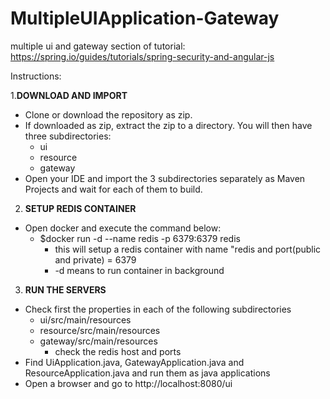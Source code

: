 # MultipleUIApplication-Gateway
multiple ui and gateway section of tutorial: https://spring.io/guides/tutorials/spring-security-and-angular-js

Instructions:

1.**DOWNLOAD AND IMPORT**
  - Clone or download the repository as zip. 
  - If downloaded as zip, extract the zip to a directory. You will then have three subdirectories:
    - ui
    - resource
    - gateway 
  - Open your IDE and import the 3 subdirectories separately as Maven Projects and wait for each of them to build.

2. **SETUP REDIS CONTAINER**
  - Open docker and execute the command below:
    -  $docker run -d --name redis -p 6379:6379 redis
        - this will setup a redis container with name "redis and port(public and private) = 6379
        - -d means to run container in background
3. **RUN THE SERVERS**
  - Check first the properties in each of the following subdirectories
    - ui/src/main/resources
    - resource/src/main/resources
    - gateway/src/main/resources
      - check the redis host and ports
  - Find UiApplication.java, GatewayApplication.java and ResourceApplication.java and run them as java applications
  - Open a browser and go to http://localhost:8080/ui
